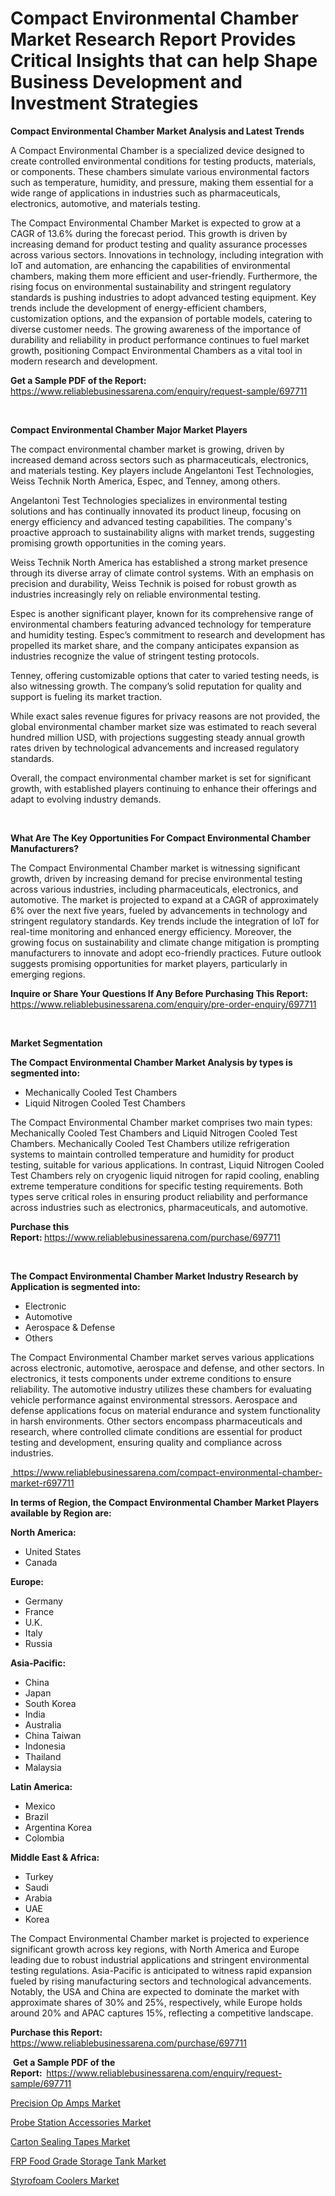 <p><h1>Compact Environmental Chamber Market Research Report Provides Critical Insights that can help Shape Business Development and Investment Strategies</h1></p><p><strong>Compact Environmental Chamber Market Analysis and Latest Trends</strong></p>
<p><p>A Compact Environmental Chamber is a specialized device designed to create controlled environmental conditions for testing products, materials, or components. These chambers simulate various environmental factors such as temperature, humidity, and pressure, making them essential for a wide range of applications in industries such as pharmaceuticals, electronics, automotive, and materials testing.</p><p>The Compact Environmental Chamber Market is expected to grow at a CAGR of 13.6% during the forecast period. This growth is driven by increasing demand for product testing and quality assurance processes across various sectors. Innovations in technology, including integration with IoT and automation, are enhancing the capabilities of environmental chambers, making them more efficient and user-friendly. Furthermore, the rising focus on environmental sustainability and stringent regulatory standards is pushing industries to adopt advanced testing equipment. Key trends include the development of energy-efficient chambers, customization options, and the expansion of portable models, catering to diverse customer needs. The growing awareness of the importance of durability and reliability in product performance continues to fuel market growth, positioning Compact Environmental Chambers as a vital tool in modern research and development.</p></p>
<p><strong>Get a Sample PDF of the Report:&nbsp;</strong> <a href="https://www.reliablebusinessarena.com/enquiry/request-sample/697711?utm_campaign=1290&utm_medium=2&utm_source=Github&utm_content=ia&utm_term=29092024&utm_id=compact-environmental-chamber">https://www.reliablebusinessarena.com/enquiry/request-sample/697711</a></p>
<p>&nbsp;</p>
<p><strong>Compact Environmental Chamber Major Market Players</strong></p>
<p><p>The compact environmental chamber market is growing, driven by increased demand across sectors such as pharmaceuticals, electronics, and materials testing. Key players include Angelantoni Test Technologies, Weiss Technik North America, Espec, and Tenney, among others.</p><p>Angelantoni Test Technologies specializes in environmental testing solutions and has continually innovated its product lineup, focusing on energy efficiency and advanced testing capabilities. The company's proactive approach to sustainability aligns with market trends, suggesting promising growth opportunities in the coming years.</p><p>Weiss Technik North America has established a strong market presence through its diverse array of climate control systems. With an emphasis on precision and durability, Weiss Technik is poised for robust growth as industries increasingly rely on reliable environmental testing.</p><p>Espec is another significant player, known for its comprehensive range of environmental chambers featuring advanced technology for temperature and humidity testing. Espec’s commitment to research and development has propelled its market share, and the company anticipates expansion as industries recognize the value of stringent testing protocols.</p><p>Tenney, offering customizable options that cater to varied testing needs, is also witnessing growth. The company’s solid reputation for quality and support is fueling its market traction.</p><p>While exact sales revenue figures for privacy reasons are not provided, the global environmental chamber market size was estimated to reach several hundred million USD, with projections suggesting steady annual growth rates driven by technological advancements and increased regulatory standards.</p><p>Overall, the compact environmental chamber market is set for significant growth, with established players continuing to enhance their offerings and adapt to evolving industry demands.</p></p>
<p>&nbsp;</p>
<p><strong>What Are The Key Opportunities For Compact Environmental Chamber Manufacturers?</strong></p>
<p><p>The Compact Environmental Chamber market is witnessing significant growth, driven by increasing demand for precise environmental testing across various industries, including pharmaceuticals, electronics, and automotive. The market is projected to expand at a CAGR of approximately 6% over the next five years, fueled by advancements in technology and stringent regulatory standards. Key trends include the integration of IoT for real-time monitoring and enhanced energy efficiency. Moreover, the growing focus on sustainability and climate change mitigation is prompting manufacturers to innovate and adopt eco-friendly practices. Future outlook suggests promising opportunities for market players, particularly in emerging regions.</p></p>
<p><strong>Inquire or Share Your Questions If Any Before Purchasing This Report:</strong> <a href="https://www.reliablebusinessarena.com/enquiry/pre-order-enquiry/697711?utm_campaign=1290&utm_medium=2&utm_source=Github&utm_content=ia&utm_term=29092024&utm_id=compact-environmental-chamber">https://www.reliablebusinessarena.com/enquiry/pre-order-enquiry/697711</a></p>
<p>&nbsp;</p>
<p><strong>Market Segmentation</strong></p>
<p><strong>The Compact Environmental Chamber Market Analysis by types is segmented into:</strong></p>
<p><ul><li>Mechanically Cooled Test Chambers</li><li>Liquid Nitrogen Cooled Test Chambers</li></ul></p>
<p><p>The Compact Environmental Chamber market comprises two main types: Mechanically Cooled Test Chambers and Liquid Nitrogen Cooled Test Chambers. Mechanically Cooled Test Chambers utilize refrigeration systems to maintain controlled temperature and humidity for product testing, suitable for various applications. In contrast, Liquid Nitrogen Cooled Test Chambers rely on cryogenic liquid nitrogen for rapid cooling, enabling extreme temperature conditions for specific testing requirements. Both types serve critical roles in ensuring product reliability and performance across industries such as electronics, pharmaceuticals, and automotive.</p></p>
<p><strong>Purchase this Report:&nbsp;</strong><a href="https://www.reliablebusinessarena.com/purchase/697711?utm_campaign=1290&utm_medium=2&utm_source=Github&utm_content=ia&utm_term=29092024&utm_id=compact-environmental-chamber">https://www.reliablebusinessarena.com/purchase/697711</a></p>
<p>&nbsp;</p>
<p><strong>The Compact Environmental Chamber Market Industry Research by Application is segmented into:</strong></p>
<p><ul><li>Electronic</li><li>Automotive</li><li>Aerospace & Defense</li><li>Others</li></ul></p>
<p><p>The Compact Environmental Chamber market serves various applications across electronic, automotive, aerospace and defense, and other sectors. In electronics, it tests components under extreme conditions to ensure reliability. The automotive industry utilizes these chambers for evaluating vehicle performance against environmental stressors. Aerospace and defense applications focus on material endurance and system functionality in harsh environments. Other sectors encompass pharmaceuticals and research, where controlled climate conditions are essential for product testing and development, ensuring quality and compliance across industries.</p></p>
<p><a href="https://www.reliablebusinessarena.com/compact-environmental-chamber-market-r697711?utm_campaign=1290&utm_medium=2&utm_source=Github&utm_content=ia&utm_term=29092024&utm_id=compact-environmental-chamber">&nbsp;https://www.reliablebusinessarena.com/compact-environmental-chamber-market-r697711</a></p>
<p><strong>In terms of Region, the Compact Environmental Chamber Market Players available by Region are:</strong></p>
<p>
    <p> <strong> North America: </strong>
        <ul>
            <li>United States</li>
            <li>Canada</li>
        </ul>
        </p> 
    <p> <strong> Europe: </strong>
        <ul>
            <li>Germany</li>
            <li>France</li>
            <li>U.K.</li>
            <li>Italy</li>
            <li>Russia</li>
        </ul>
        </p> 
    <p> <strong> Asia-Pacific: </strong>
        <ul>
            <li>China</li>
            <li>Japan</li>
            <li>South Korea</li>
            <li>India</li>
            <li>Australia</li>
            <li>China Taiwan</li>
            <li>Indonesia</li>
            <li>Thailand</li>
            <li>Malaysia</li>
        </ul>
        </p> 
    <p> <strong> Latin America: </strong>
        <ul>
            <li>Mexico</li>
            <li>Brazil</li>
            <li>Argentina Korea</li>
            <li>Colombia</li>
        </ul>
        </p> 
    <p> <strong> Middle East & Africa: </strong>
        <ul>
            <li>Turkey</li>
            <li>Saudi</li>
            <li>Arabia</li>
            <li>UAE</li>
            <li>Korea</li>
        </ul>
    </p>
    </p>
<p><p>The Compact Environmental Chamber market is projected to experience significant growth across key regions, with North America and Europe leading due to robust industrial applications and stringent environmental testing regulations. Asia-Pacific is anticipated to witness rapid expansion fueled by rising manufacturing sectors and technological advancements. Notably, the USA and China are expected to dominate the market with approximate shares of 30% and 25%, respectively, while Europe holds around 20% and APAC captures 15%, reflecting a competitive landscape.</p></p>
<p><strong>Purchase this Report: </strong><a href="https://www.reliablebusinessarena.com/purchase/697711?utm_campaign=1290&utm_medium=2&utm_source=Github&utm_content=ia&utm_term=29092024&utm_id=compact-environmental-chamber">https://www.reliablebusinessarena.com/purchase/697711</a></p>
<p>&nbsp;<strong>Get a Sample PDF of the Report:&nbsp;&nbsp;</strong><a href="https://www.reliablebusinessarena.com/enquiry/request-sample/697711?utm_campaign=1290&utm_medium=2&utm_source=Github&utm_content=ia&utm_term=29092024&utm_id=compact-environmental-chamber">https://www.reliablebusinessarena.com/enquiry/request-sample/697711</a></p>
<p><strong></strong></p>
<p><p><a href="https://issuu.com/reportprime-2/docs/precision-op-amps-market-size-2030._28abd75de11fc1?utm_campaign=1290&utm_medium=2&utm_source=Github&utm_content=ia&utm_term=29092024&utm_id=compact-environmental-chamber">Precision Op Amps Market</a></p><p><a href="https://github.com/lylyparadise/Market-Research-Report-List-5/blob/main/probe-station-accessories-market.md?utm_campaign=1290&utm_medium=2&utm_source=Github&utm_content=ia&utm_term=29092024&utm_id=compact-environmental-chamber">Probe Station Accessories Market</a></p><p><a href="https://www.linkedin.com/pulse/unveiling-market-trends-global-carton-sealing-tapes-growth-vpn7c?utm_campaign=1290&utm_medium=2&utm_source=Github&utm_content=ia&utm_term=29092024&utm_id=compact-environmental-chamber">Carton Sealing Tapes Market</a></p><p><a href="https://issuu.com/reportprime-2/docs/frp-food-grade-storage-tank-market-_859d1584b0ee3b?utm_campaign=1290&utm_medium=2&utm_source=Github&utm_content=ia&utm_term=29092024&utm_id=compact-environmental-chamber">FRP Food Grade Storage Tank Market</a></p><p><a href="https://www.linkedin.com/pulse/what-driving-global-styrofoam-coolers-market-dive-trends-applications-r1eyf?utm_campaign=1290&utm_medium=2&utm_source=Github&utm_content=ia&utm_term=29092024&utm_id=compact-environmental-chamber">Styrofoam Coolers Market</a></p></p>